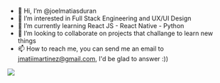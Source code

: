 - 👋 Hi, I’m @joelmatiasduran
- 👀 I’m interested in Full Stack Engineering and UX/UI Design
- 🌱 I’m currently learning React JS - React Native - Python 
- 💞️ I’m looking to collaborate on projects that challange to learn new things
- 📫 How to reach me, you can send me an email to jmatiimartinez@gmail.com, I'd be glad to answer :))
<img src="https://github-readme-stats.vercel.app/api?username=joelmatiasduran&show_icons=true&theme=dracula">
